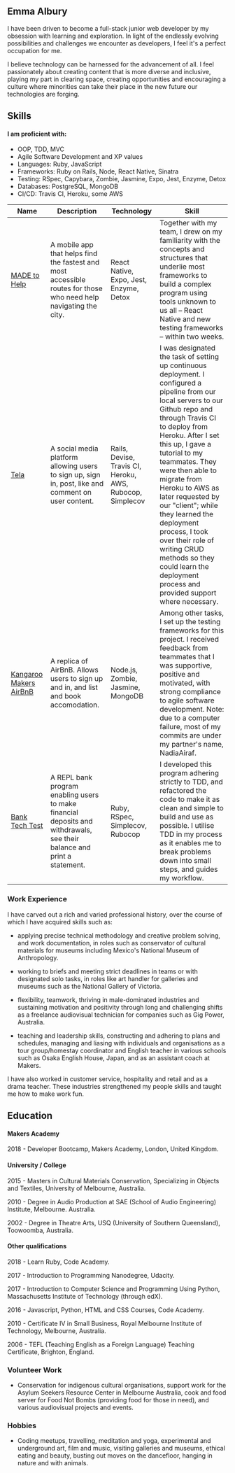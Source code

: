 ## Emma Albury

I have been driven to become a full-stack junior web developer by my obsession with learning and exploration. In light of the endlessly evolving possibilities and challenges we encounter as developers, I feel it's a perfect occupation for me.

I believe technology can be harnessed for the advancement of all. I feel passionately about creating content that is more diverse and inclusive, playing my part in clearing space, creating opportunities and encouraging a culture where minorities can take their place in the new future our technologies are forging.

## Skills

#### I am proficient with:
- OOP, TDD, MVC
- Agile Software Development and XP values
- Languages: Ruby, JavaScript
- Frameworks: Ruby on Rails, Node, React Native, Sinatra
- Testing: RSpec, Capybara, Zombie, Jasmine, Expo, Jest, Enzyme, Detox
- Databases: PostgreSQL, MongoDB
- CI/CD: Travis CI, Heroku, some AWS


| Name | Description | Technology | Skill |
| ------------- | ------------- | ------------- | ------------- |
| [MADE to Help](https://github.com/emmaalbury/made-to-help) | A mobile app that helps find the fastest and most accessible routes for those who need help navigating the city.  | React Native, Expo, Jest, Enzyme, Detox | Together with my team, I drew on my familiarity with the concepts and structures that underlie most frameworks to build a complex program using tools unknown to us all – React Native and new testing frameworks – within two weeks.  |
| [Tela](https://github.com/emmaalbury/Team-Tela) | A social media platform allowing users to sign up, sign in, post, like and comment on user content.  | Rails, Devise, Travis CI, Heroku, AWS, Rubocop, Simplecov  | I was designated the task of setting up continuous deployment. I configured a pipeline from our local servers to our Github repo and through Travis CI to deploy from Heroku. After I set this up, I gave a tutorial to my teammates. They were then able to migrate from Heroku to AWS as later requested by our "client"; while they learned the deployment process, I took over their role of writing CRUD methods so they could learn the deployment process and provided support where necessary. |
| [Kangaroo Makers AirBnB](https://github.com/emmaalbury/Kangaroo_MakersAirBnb) | A replica of AirBnB. Allows users to sign up and in, and list and book accomodation.  | Node.js, Zombie, Jasmine, MongoDB  | Among other tasks, I set up the testing frameworks for this project. I received feedback from teammates that I was supportive, positive and motivated, with strong compliance to agile software development. Note: due to a computer failure, most of my commits are under my partner's name, NadiaAiraf.|
| [Bank Tech Test](https://github.com/emmaalbury/bank_tech_test) | A REPL bank program enabling users to make financial deposits and withdrawals, see their balance and print a statement.  |  Ruby, RSpec, Simplecov, Rubocop | I developed this program adhering strictly to TDD, and refactored the code to make it as clean and simple to build and use as possible. I utilise TDD in my process as it enables me to break problems down into small steps, and guides my workflow. |


### Work Experience

I have carved out a rich and varied professional history, over the course of which I have acquired skills such as:

  - applying precise technical methodology and creative problem solving, and work documentation, in roles such as conservator of cultural materials for museums including Mexico's National Museum of Anthropology.
  
  -  working to briefs and meeting strict deadlines in teams or with designated solo tasks, in roles like art handler for galleries and museums such as the National Gallery of Victoria.
  
- flexibility, teamwork, thriving in male-dominated industries and sustaining motivation and positivity through long and challenging shifts as a freelance audiovisual technician for companies such as Gig Power, Australia.

- teaching and leadership skills, constructing and adhering to plans and schedules, managing and liasing with individuals and organisations as a tour group/homestay coordinator and English teacher in various schools such as Osaka English House, Japan, and as an assistant coach at Makers.

I have also worked in customer service, hospitality and retail and as a drama teacher. These industries strengthened my people skills and taught me how to make work fun.


## Education

#### Makers Academy

2018 - Developer Bootcamp, Makers Academy, London, United Kingdom.

#### University / College

2015 - Masters in Cultural Materials Conservation, Specializing in Objects and Textiles, University of Melbourne, Australia.

2010 - Degree in Audio Production at SAE (School of Audio Engineering) Institute, Melbourne. Australia. 

2002 - Degree in Theatre Arts, USQ (University of Southern Queensland), Toowoomba, Australia.

#### Other qualifications

2018 - Learn Ruby, Code Academy.

2017 - Introduction to Programming Nanodegree, Udacity.

2017 - Introduction to Computer Science and Programming Using Python, Massachusetts Institute of Technology (through edX).

2016 - Javascript, Python, HTML and CSS Courses, Code Academy.

2010 - Certificate IV in Small Business, Royal Melbourne Institute of Technology, Melbourne, Australia. 

2006 - TEFL (Teaching English as a Foreign Language) Teaching Certificate, Brighton, England.


### Volunteer Work

- Conservation for indigenous cultural organisations, support work for the Asylum Seekers Resource Center in Melbourne Australia, cook and food server for Food Not Bombs (providing food for those in need), and various audiovisual projects and events.


### Hobbies 
- Coding meetups, travelling, meditation and yoga, experimental and underground art, film and music, visiting galleries and museums, ethical eating and beauty, busting out moves on the dancefloor, hanging in nature and with animals.
